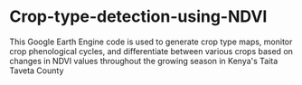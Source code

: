 # Crop-type-detection-using-NDVI
This Google Earth Engine code is used to generate crop type maps, monitor crop phenological cycles, and differentiate between various crops based on changes in NDVI values throughout the growing season in Kenya's Taita Taveta County
